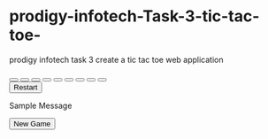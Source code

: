 # prodigy-infotech-Task-3-tic-tac-toe-
prodigy infotech task 3 create a tic tac toe web application 
<!DOCTYPE html>
<html lang="en">
    <meta name="viewport" content="width=device-width, initial-scale=1.0">
    <title> Task 3 Tic-Tac-Toe</title>
    <link href="https://fonts.googleapis.com/css2?family=Raleway:wght@700&display=swap" rel="stylesheet">
    <link rel="stylesheet" href="style.css">
</head>
<body>
   <div class="wrapper">
       <div class="container">
           <button class="button-option"></button>
           <button class="button-option"></button>
           <button class="button-option"></button>
           <button class="button-option"></button>
           <button class="button-option"></button>
           <button class="button-option"></button>
           <button class="button-option"></button>
           <button class="button-option"></button>
           <button class="button-option"></button>
       </div>
       <button id="restart">Restart</button>
   </div>
   <div class="popup hide">
       <p id="message">Sample Message</p>
       <button id="new-game">New Game</button>
   </div>
    <script src="script.js"></script>
</body>
</html>
